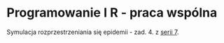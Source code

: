 # Programowanie I R - praca wspólna

Symulacja rozprzestrzeniania się epidemii - zad. 4. z [serii 7](https://www.fuw.edu.pl/~bzglinicki/teaching/pir/zadania/seria-7/).
